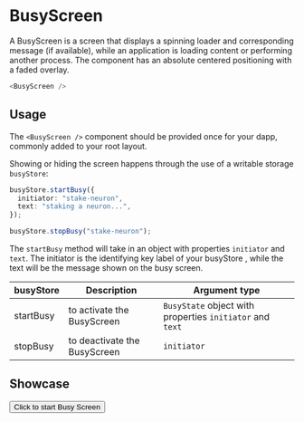 <script lang="ts">
    import { busyStore } from "$lib/stores/busy.store";
    import BusyScreen from "$lib/components/BusyScreen.svelte";

    const initiator = "stake-neuron";
    
    const startBusy = () => busyStore.startBusy({
        initiator: initiator,
        text: 'staking a neuron...',
    });

    const stopBusy = () => busyStore.stopBusy(initiator);

    const click = (e) => {
        e.preventDefault();
        startBusy();
        setTimeout(() => stopBusy(), 1000);
    }
    
</script>

# BusyScreen

A BusyScreen is a screen that displays a spinning loader and corresponding message (if available), while an application is loading content or performing another process. The component has an absolute centered positioning with a faded overlay.

```javascript
<BusyScreen />
```

## Usage

The `<BusyScreen />` component should be provided once for your dapp, commonly added to your root layout.

Showing or hiding the screen happens through the use of a writable storage `busyStore`:

```typescript
busyStore.startBusy({
  initiator: "stake-neuron",
  text: "staking a neuron...",
});

busyStore.stopBusy("stake-neuron");
```

The `startBusy` method will take in an object with properties `initiator` and `text`. The initiator is the identifying key label of your busyStore , while the text will be the message shown on the busy screen.

| busyStore | Description                  | Argument type                                             |
| --------- | ---------------------------- | --------------------------------------------------------- |
| startBusy | to activate the BusyScreen   | `BusyState` object with properties `initiator` and `text` |
| stopBusy  | to deactivate the BusyScreen | `initiator`                                               |

## Showcase

<div data-tid="showcase">
<button data-tid="busy-display" class="primary" id="start" on:click={click}>Click to start Busy Screen</button>
<BusyScreen />
</div>
